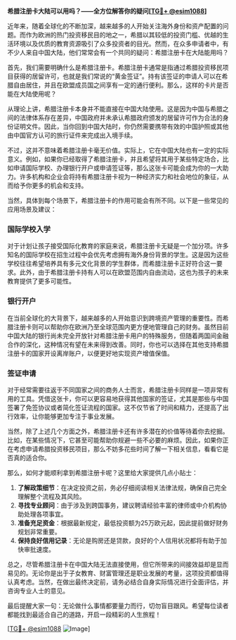 **希腊注册卡大陆可以用吗？——全方位解答你的疑问[[TG💪+ @esim1088](https://t.me/s/esim1088)]**

近年来，随着全球化的不断加深，越来越多的人开始关注海外身份和资产配置的问题。而作为欧洲的热门投资移民目的地之一，希腊以其较低的投资门槛、优越的生活环境以及优质的教育资源吸引了众多投资者的目光。然而，在众多申请者中，有不少人来自中国大陆，他们常常会有一个共同的疑问：希腊注册卡在大陆能用吗？

首先，我们需要明确什么是希腊注册卡。希腊注册卡通常是指通过希腊投资移民项目获得的居留许可，也就是我们常说的“黄金签证”。持有该签证的申请人可以在希腊自由居住，并且在欧盟成员国之间享有一定的通行便利。那么，这样的卡片是否能在大陆使用呢？

从理论上讲，希腊注册卡本身并不能直接在中国大陆使用。这是因为中国与希腊之间的法律体系存在差异，中国政府并未承认希腊政府颁发的居留许可作为合法的身份证明文件。因此，当你回到中国大陆时，你仍然需要携带有效的中国护照或其他由中国官方认可的旅行证件来完成出入境手续。

不过，这并不意味着希腊注册卡毫无价值。实际上，它在中国大陆也有一定的实际意义。例如，如果你已经取得了希腊注册卡，并且希望将其用于某些特定场合，比如申请国际学校、办理银行开户或申请签证等，那么这张卡可能会成为你的一大助力。许多机构和企业会将持有希腊注册卡视为一种经济实力和社会地位的象征，从而给予你更多的机会和支持。

当然，具体到每个场景下，希腊注册卡的作用可能会有所不同。以下是一些常见的应用场景及建议：

### 国际学校入学
对于计划让孩子接受国际化教育的家庭来说，希腊注册卡无疑是一个加分项。许多知名的国际学校在招生过程中会优先考虑拥有海外身份背景的学生。这是因为这些学校往往希望培养具有多元文化背景的学生群体，而希腊注册卡正好符合这一要求。此外，由于希腊注册卡持有人可以在欧盟范围内自由流动，这也为孩子的未来教育提供了更多可能性。

### 银行开户
在当前全球化的大背景下，越来越多的人开始意识到跨境资产管理的重要性。而希腊注册卡则可以帮助你在欧洲乃至全球范围内更方便地管理自己的财务。虽然目前中国大陆的银行尚未完全开放针对希腊注册卡用户的特殊服务，但随着两国间金融合作的深化，这种情况有望在未来得到改善。同时，你也可以选择在其他支持希腊注册卡的国家开设离岸账户，以便更好地实现资产增值保值。

### 签证申请
对于经常需要往返于不同国家之间的商务人士而言，希腊注册卡同样是一项非常有用的工具。凭借这张卡，你可以更容易地获得其他国家的签证，尤其是那些与中国签署了免签协议或者简化签证流程的国家。这不仅节省了时间和精力，还提高了出行效率，让你能够更加专注于事业发展。

当然，除了上述几个方面之外，希腊注册卡还有许多潜在的价值等待着你去挖掘。比如，在某些情况下，它甚至可能帮助你规避一些不必要的麻烦。因此，如果你正在考虑申请希腊投资移民项目，那么不妨多花些时间了解一下相关信息，看看它是否真的适合你。

那么，如何才能顺利拿到希腊注册卡呢？这里给大家提供几点小贴士：

1. **了解政策细节**：在决定投资之前，务必仔细阅读相关法律法规，确保自己完全理解整个流程及其风险。
2. **寻找专业顾问**：由于涉及到跨国事务，建议聘请经验丰富的律师或中介机构协助处理各项事宜。
3. **准备充足资金**：根据最新规定，最低投资额为25万欧元起，因此提前做好财务规划非常重要。
4. **保持良好信用记录**：无论是购房还是贷款，良好的个人信用状况都将有助于加快审批速度。

总之，尽管希腊注册卡在中国大陆无法直接使用，但它所带来的间接效益却是显而易见的。无论你是出于子女教育、财富管理还是职业发展的考量，这项投资都值得认真考虑。当然，在做出最终决定前，请务必结合自身实际情况进行全面评估，并咨询专业人士的意见。

最后提醒大家一句：无论做什么事情都要量力而行，切勿盲目跟风。希望每位读者都能找到最适合自己的道路，开启一段精彩的人生旅程！

[[TG💪+ @esim1088](https://t.me/s/esim1088) ![Image](https://i.postimg.cc/4NQfJmqS/Snipaste-2025-05-13-00-14-12.png)]